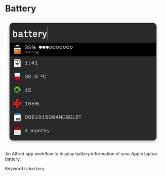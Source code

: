 # Battery

![Logo](info.png)

An Alfred app workflow to display battery information of your Apple laptop battery.

Keyword is `battery`.
